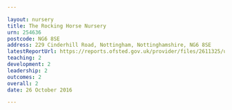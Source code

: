 ```yaml
---

layout: nursery
title: The Rocking Horse Nursery
urn: 254636
postcode: NG6 8SE
address: 229 Cinderhill Road, Nottingham, Nottinghamshire, NG6 8SE
latestReportUrl: https://reports.ofsted.gov.uk/provider/files/2611325/urn/254636.pdf
teaching: 2
development: 2
leadership: 2
outcomes: 2
overall: 2
date: 26 October 2016

---
```

